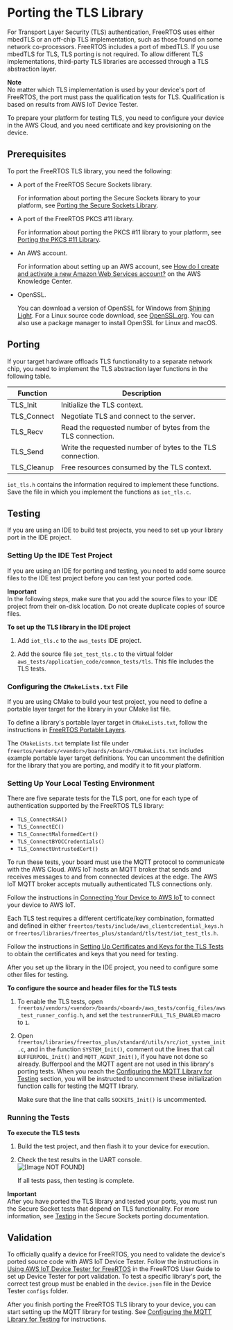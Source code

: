 # Porting the TLS Library<a name="afr-porting-tls"></a>

For Transport Layer Security \(TLS\) authentication, FreeRTOS uses either mbedTLS or an off\-chip TLS implementation, such as those found on some network co\-processors\. FreeRTOS includes a port of mbedTLS\. If you use mbedTLS for TLS, TLS porting is not required\. To allow different TLS implementations, third\-party TLS libraries are accessed through a TLS abstraction layer\.

**Note**  
No matter which TLS implementation is used by your device's port of FreeRTOS, the port must pass the qualification tests for TLS\. Qualification is based on results from AWS IoT Device Tester\.

To prepare your platform for testing TLS, you need to configure your device in the AWS Cloud, and you need certificate and key provisioning on the device\.

## Prerequisites<a name="porting-prereqs-tls"></a>

To port the FreeRTOS TLS library, you need the following:
+ A port of the FreeRTOS Secure Sockets library\.

  For information about porting the Secure Sockets library to your platform, see [Porting the Secure Sockets Library](afr-porting-ss.md)\.
+ A port of the FreeRTOS PKCS \#11 library\.

  For information about porting the PKCS \#11 library to your platform, see [Porting the PKCS \#11 Library](afr-porting-pkcs.md)\.
+ An AWS account\.

  For information about setting up an AWS account, see [How do I create and activate a new Amazon Web Services account?](https://aws.amazon.com/premiumsupport/knowledge-center/create-and-activate-aws-account/) on the AWS Knowledge Center\.
+ OpenSSL\.

  You can download a version of OpenSSL for Windows from [Shining Light](https://slproweb.com/products/Win32OpenSSL.html)\. For a Linux source code download, see [OpenSSL\.org](https://www.openssl.org/source/)\. You can also use a package manager to install OpenSSL for Linux and macOS\.

## Porting<a name="porting-steps-tls"></a>

If your target hardware offloads TLS functionality to a separate network chip, you need to implement the TLS abstraction layer functions in the following table\.


| Function | Description | 
| --- | --- | 
| TLS\_Init | Initialize the TLS context\. | 
| TLS\_Connect | Negotiate TLS and connect to the server\. | 
| TLS\_Recv | Read the requested number of bytes from the TLS connection\. | 
| TLS\_Send | Write the requested number of bytes to the TLS connection\. | 
| TLS\_Cleanup | Free resources consumed by the TLS context\. | 

`iot_tls.h` contains the information required to implement these functions\. Save the file in which you implement the functions as `iot_tls.c`\.

## Testing<a name="porting-testing-tls"></a>

If you are using an IDE to build test projects, you need to set up your library port in the IDE project\.

### Setting Up the IDE Test Project<a name="testing-ide-tls"></a>

If you are using an IDE for porting and testing, you need to add some source files to the IDE test project before you can test your ported code\.

**Important**  
In the following steps, make sure that you add the source files to your IDE project from their on\-disk location\. Do not create duplicate copies of source files\.

**To set up the TLS library in the IDE project**

1. Add `iot_tls.c` to the `aws_tests` IDE project\.

1. Add the source file `iot_test_tls.c` to the virtual folder `aws_tests/application_code/common_tests/tls`\. This file includes the TLS tests\.

### Configuring the `CMakeLists.txt` File<a name="testing-cmake-tls"></a>

If you are using CMake to build your test project, you need to define a portable layer target for the library in your CMake list file\.

To define a library's portable layer target in `CMakeLists.txt`, follow the instructions in [FreeRTOS Portable Layers](cmake-template.md#cmake-portable)\.

The `CMakeLists.txt` template list file under `freertos/vendors/<vendor>/boards/<board>/CMakeLists.txt` includes example portable layer target definitions\. You can uncomment the definition for the library that you are porting, and modify it to fit your platform\.

### Setting Up Your Local Testing Environment<a name="testing-local-tls"></a>

There are five separate tests for the TLS port, one for each type of authentication supported by the FreeRTOS TLS library:
+ `TLS_ConnectRSA()`
+ `TLS_ConnectEC()`
+ `TLS_ConnectMalformedCert()`
+ `TLS_ConnectBYOCCredentials()`
+ `TLS_ConnectUntrustedCert()`

To run these tests, your board must use the MQTT protocol to communicate with the AWS Cloud\. AWS IoT hosts an MQTT broker that sends and receives messages to and from connected devices at the edge\. The AWS IoT MQTT broker accepts mutually authenticated TLS connections only\.

Follow the instructions in [Connecting Your Device to AWS IoT](testing-connect-iot.md) to connect your device to AWS IoT\.

Each TLS test requires a different certificate/key combination, formatted and defined in either `freertos/tests/include/aws_clientcredential_keys.h` or `freertos/libraries/freertos_plus/standard/tls/test/iot_test_tls.h`\.

Follow the instructions in [Setting Up Certificates and Keys for the TLS Tests](tls-certkey-setup.md) to obtain the certificates and keys that you need for testing\.

After you set up the library in the IDE project, you need to configure some other files for testing\.

**To configure the source and header files for the TLS tests**

1. To enable the TLS tests, open `freertos/vendors/<vendor>/boards/<board>/aws_tests/config_files/aws_test_runner_config.h`, and set the `testrunnerFULL_TLS_ENABLED` macro to `1`\.

1. Open `freertos/libraries/freertos_plus/standard/utils/src/iot_system_init.c`, and in the function `SYSTEM_Init()`, comment out the lines that call `BUFFERPOOL_Init()` and `MQTT_AGENT_Init()`, if you have not done so already\. Bufferpool and the MQTT agent are not used in this library's porting tests\. When you reach the [Configuring the MQTT Library for Testing](afr-porting-mqtt.md) section, you will be instructed to uncomment these initialization function calls for testing the MQTT library\.

   Make sure that the line that calls `SOCKETS_Init()` is uncommented\.

### Running the Tests<a name="testing-run-tls"></a>

**To execute the TLS tests**

1. Build the test project, and then flash it to your device for execution\.

1. Check the test results in the UART console\.  
![\[Image NOT FOUND\]](http://docs.aws.amazon.com/freertos/latest/portingguide/images/porting-tls-tests1.png)

   If all tests pass, then testing is complete\.

**Important**  
After you have ported the TLS library and tested your ports, you must run the Secure Socket tests that depend on TLS functionality\. For more information, see [Testing](afr-porting-ss.md#porting-testing-ss) in the Secure Sockets porting documentation\.

## Validation<a name="afr-porting-tls-validation"></a>

To officially qualify a device for FreeRTOS, you need to validate the device's ported source code with AWS IoT Device Tester\. Follow the instructions in [ Using AWS IoT Device Tester for FreeRTOS](https://docs.aws.amazon.com/freertos/latest/userguide/device-tester-for-freertos-ug.html) in the FreeRTOS User Guide to set up Device Tester for port validation\. To test a specific library's port, the correct test group must be enabled in the `device.json` file in the Device Tester `configs` folder\.

After you finish porting the FreeRTOS TLS library to your device, you can start setting up the MQTT library for testing\. See [Configuring the MQTT Library for Testing](afr-porting-mqtt.md) for instructions\.